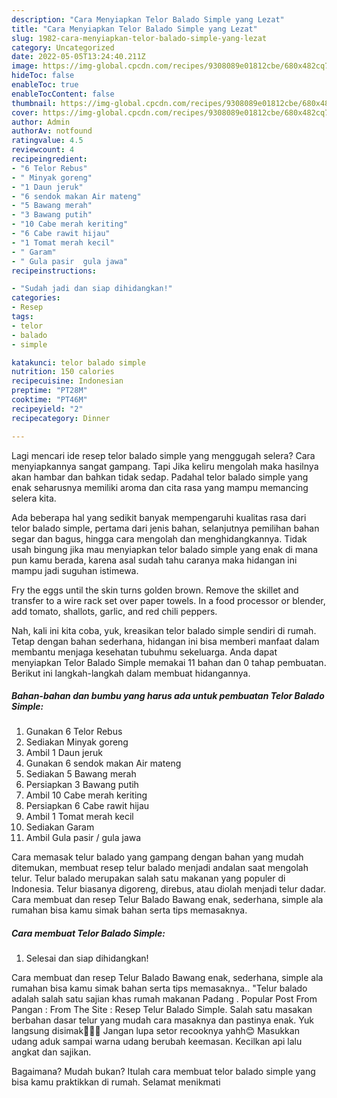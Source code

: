 ```yaml
---
description: "Cara Menyiapkan Telor Balado Simple yang Lezat"
title: "Cara Menyiapkan Telor Balado Simple yang Lezat"
slug: 1982-cara-menyiapkan-telor-balado-simple-yang-lezat
category: Uncategorized
date: 2022-05-05T13:24:40.211Z
image: https://img-global.cpcdn.com/recipes/9308089e01812cbe/680x482cq70/telor-balado-simple-foto-resep-utama.jpg
hideToc: false
enableToc: true
enableTocContent: false
thumbnail: https://img-global.cpcdn.com/recipes/9308089e01812cbe/680x482cq70/telor-balado-simple-foto-resep-utama.jpg
cover: https://img-global.cpcdn.com/recipes/9308089e01812cbe/680x482cq70/telor-balado-simple-foto-resep-utama.jpg
author: Admin
authorAv: notfound
ratingvalue: 4.5
reviewcount: 4
recipeingredient:
- "6 Telor Rebus"
- " Minyak goreng"
- "1 Daun jeruk"
- "6 sendok makan Air mateng"
- "5 Bawang merah"
- "3 Bawang putih"
- "10 Cabe merah keriting"
- "6 Cabe rawit hijau"
- "1 Tomat merah kecil"
- " Garam"
- " Gula pasir  gula jawa"
recipeinstructions:

- "Sudah jadi dan siap dihidangkan!"
categories:
- Resep
tags:
- telor
- balado
- simple

katakunci: telor balado simple 
nutrition: 150 calories
recipecuisine: Indonesian
preptime: "PT28M"
cooktime: "PT46M"
recipeyield: "2"
recipecategory: Dinner

---
```



Lagi mencari ide resep telor balado simple yang menggugah selera? Cara menyiapkannya sangat gampang. Tapi Jika keliru mengolah maka hasilnya akan hambar dan bahkan tidak sedap. Padahal telor balado simple yang enak seharusnya memiliki aroma dan cita rasa yang mampu memancing selera kita.


Ada beberapa hal yang sedikit banyak mempengaruhi kualitas rasa dari telor balado simple, pertama dari jenis bahan, selanjutnya pemilihan bahan segar dan bagus, hingga cara mengolah dan menghidangkannya. Tidak usah bingung jika mau menyiapkan telor balado simple yang enak di mana pun kamu berada, karena asal sudah tahu caranya maka hidangan ini mampu jadi suguhan istimewa.

Fry the eggs until the skin turns golden brown. Remove the skillet and transfer to a wire rack set over paper towels. In a food processor or blender, add tomato, shallots, garlic, and red chili peppers.


Nah, kali ini kita coba, yuk, kreasikan telor balado simple sendiri di rumah. Tetap dengan bahan sederhana, hidangan ini bisa memberi manfaat dalam membantu menjaga kesehatan tubuhmu sekeluarga. Anda dapat menyiapkan Telor Balado Simple memakai 11 bahan dan 0 tahap pembuatan. Berikut ini langkah-langkah dalam membuat hidangannya.

<!--inarticleads1-->

##### Bahan-bahan dan bumbu yang harus ada untuk pembuatan Telor Balado Simple:

1. Gunakan 6 Telor Rebus
1. Sediakan  Minyak goreng
1. Ambil 1 Daun jeruk
1. Gunakan 6 sendok makan Air mateng
1. Sediakan 5 Bawang merah
1. Persiapkan 3 Bawang putih
1. Ambil 10 Cabe merah keriting
1. Persiapkan 6 Cabe rawit hijau
1. Ambil 1 Tomat merah kecil
1. Sediakan  Garam
1. Ambil  Gula pasir / gula jawa


Cara memasak telur balado yang gampang dengan bahan yang mudah ditemukan, membuat resep telur balado menjadi andalan saat mengolah telur. Telur balado merupakan salah satu makanan yang populer di Indonesia. Telur biasanya digoreng, direbus, atau diolah menjadi telur dadar. Cara membuat dan resep Telur Balado Bawang enak, sederhana, simple ala rumahan bisa kamu simak bahan serta tips memasaknya. 

<!--inarticleads2-->

##### Cara membuat Telor Balado Simple:


1. Selesai dan siap dihidangkan!

Cara membuat dan resep Telur Balado Bawang enak, sederhana, simple ala rumahan bisa kamu simak bahan serta tips memasaknya.. &#34;Telur balado adalah salah satu sajian khas rumah makanan Padang . Popular Post From Pangan : From The Site : Resep Telur Balado Simple. Salah satu masakan berbahan dasar telur yang mudah cara masaknya dan pastinya enak. Yuk langsung disimak🙆🏻‍♀️ Jangan lupa setor recooknya yahh😊 Masukkan udang aduk sampai warna udang berubah keemasan. Kecilkan api lalu angkat dan sajikan. 

Bagaimana? Mudah bukan? Itulah cara membuat telor balado simple yang bisa kamu praktikkan di rumah. Selamat menikmati
